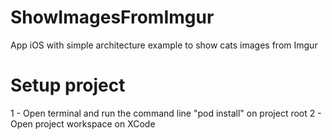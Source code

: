 # ShowImagesFromImgur
App iOS with simple architecture example to show cats images from Imgur

# Setup project
1 - Open terminal and run the command line "pod install" on project root
2 - Open project workspace on XCode